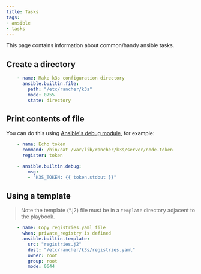 ```yaml
---
title: Tasks
tags:
- ansible
- tasks
---
```


This page contains information about common/handy ansible tasks.
<!--more-->

## Create a directory

```yaml
    - name: Make k3s configuration directory
      ansible.builtin.file:
        path: "/etc/rancher/k3s"
        mode: 0755
        state: directory
```

## Print contents of file

You can do this using [Ansible's debug module](https://docs.ansible.com/ansible/latest/collections/ansible/builtin/debug_module.html), 
for example:

```yaml
    - name: Echo token
      command: /bin/cat /var/lib/rancher/k3s/server/node-token
      register: token

    - ansible.builtin.debug:
        msg:
        - "K3S_TOKEN: {{ token.stdout }}"
```

## Using a template

> Note the template (*.j2) file must be in a `template` directory adjacent to the playbook.

```yaml
    - name: Copy registries.yaml file
      when: private_registry is defined
      ansible.builtin.template:
        src: "registries.j2"
        dest: "/etc/rancher/k3s/registries.yaml"
        owner: root
        group: root
        mode: 0644
```